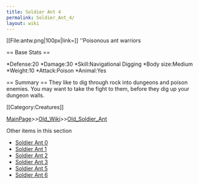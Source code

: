```yaml
---
title: Soldier Ant 4
permalink: Soldier_Ant_4/
layout: wiki
---
```

[[File:antw.png|100px|link=]] ''Poisonous ant warriors

== Base Stats ==

*Defense:20
*Damage:30
*Skill:Navigational Digging
*Body size:Medium
*Weight:10
*Attack:Poison
*Animal:Yes

== Summary ==
They like to dig through rock into dungeons and poison enemies. You may want to take the fight to them, before they dig up your dungeon walls.

[[Category:Creatures]]

[MainPage](/keeperrl_wiki/ "wikilink")>>[Old_Wiki](/keeperrl_wiki/Old_Wiki "wikilink")>>[Old_Soldier_Ant](/keeperrl_wiki/Old_Soldier_Ant "wikilink")

Other items in this section
-    [Soldier Ant 0](/keeperrl_wiki/Soldier_Ant_0 "wikilink")
-    [Soldier Ant 1](/keeperrl_wiki/Soldier_Ant_1 "wikilink")
-    [Soldier Ant 2](/keeperrl_wiki/Soldier_Ant_2 "wikilink")
-    [Soldier Ant 3](/keeperrl_wiki/Soldier_Ant_3 "wikilink")
-    [Soldier Ant 5](/keeperrl_wiki/Soldier_Ant_5 "wikilink")
-    [Soldier Ant 6](/keeperrl_wiki/Soldier_Ant_6 "wikilink")
